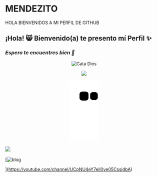 # MENDEZITO
HOLA BIENVENIDOS A MI PERFIL DE GITHUB
## ¡Hola! 😸 Bienvenido(a) te presento mí Perfil ✨

### ***Espero te encuentres bien 🌸***

<p align="center"><img title="Gata Dios" src="https://78.media.tumblr.com/10275a23919ec5643d8cec044cb76df4/tumblr_p3izpzoiyu1vkfsowo1_400.gif"></p>

<div align="center">

  <a href="https://github.com/GataNina-Li">

  <img height="180em" src="https://github-readme-stats.vercel.app/api?username=GataNina-Li&show_icons=true&theme=dracula&include_all_commits=true&count_private=true"/>

  

![Snake animation](https://github.com/GataNina-Li/GataNina-Li/blob/output/github-contribution-grid-snake.svg)

</div>

  

<a href="https://instagram.com/gata_dios" target="_blank"><img src="https://img.shields.io/badge/-Instagram-%23E4405F?style=for-the-badge&logo=instagram&logoColor=white" target="_blank"></a>

[![blog](https://img.shields.io/badge/YouTube-FF0000?style=for-the-badge&logo=youtube&logoColor=white)

](https://youtube.com/channel/UCpNU4eY7eiI0ve05CssjdbA)

